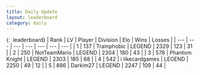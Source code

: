 ```yaml
---
title: Daily Update
layout: leaderboard
category: daily
---
```


{: .leaderboard}
| Rank | LV | Player | Division | Elo | Wins | Losses |
| --- | --- | --- | --- | --- | --- | --- |
| <span data-change="0">1</span> | 137 | <span title="ID: 744981">Trainphobic</span> | LEGEND | <span data-change="12">2329</span> | <span data-change="26">123</span> | <span data-change="7">31</span> |
| <span data-change="0">2</span> | 250 | <span title="ID: 195293">NotTeamMario</span> | LEGEND | <span data-change="-5">2304</span> | <span data-change="16">180</span> | <span data-change="5">43</span> |
| <span data-change="1">3</span> | 578 | <span title="ID: 742939">Phantom Knight</span> | LEGEND | <span data-change="49">2303</span> | <span data-change="23">185</span> | <span data-change="7">68</span> |
| <span data-change="1">4</span> | 542 | <span title="ID: 700593">i likecardgames</span> | LEGEND | <span data-change="0">2250</span> | <span data-change="0">49</span> | <span data-change="0">12</span> |
| <span data-change="-2">5</span> | 886 | <span title="ID: 694036">Darkim27</span> | LEGEND | <span data-change="-10">2247</span> | <span data-change="0">109</span> | <span data-change="1">44</span> |